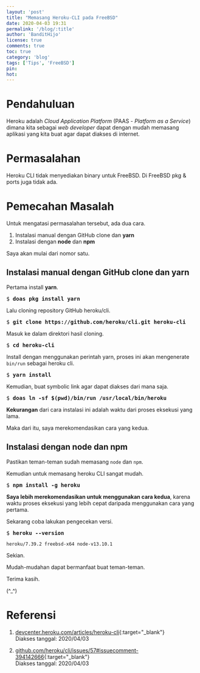 ```yaml
---
layout: 'post'
title: "Memasang Heroku-CLI pada FreeBSD"
date: 2020-04-03 19:31
permalink: '/blog/:title'
author: 'BanditHijo'
license: true
comments: true
toc: true
category: 'blog'
tags: ['Tips', 'FreeBSD']
pin:
hot:
---
```


<!-- BANNER OF THE POST -->
<!-- <img class="post&#45;body&#45;img" src="{{ site.lazyload.logo_blank_banner }}" data&#45;echo="#" alt="banner"> -->

# Pendahuluan

Heroku adalah *Cloud Application Platform* (PAAS - *Platform as a Service*) dimana kita sebagai *web developer* dapat dengan mudah memasang aplikasi yang kita buat agar dapat diakses di internet.

# Permasalahan

Heroku CLI tidak menyediakan binary untuk FreeBSD. Di FreeBSD pkg & ports juga tidak ada.

# Pemecahan Masalah

Untuk mengatasi permasalahan tersebut, ada dua cara.

1. Instalasi manual dengan GitHub clone dan **yarn**
2. Instalasi dengan **node** dan **npm**

Saya akan mulai dari nomor satu.

## Instalasi manual dengan GitHub clone dan yarn

Pertama install **yarn**.

<pre>
$ <b>doas pkg install yarn</b>
</pre>

Lalu cloning repository GitHub heroku/cli.
<pre>
$ <b>git clone https://github.com/heroku/cli.git heroku-cli</b>
</pre>

Masuk ke dalam direktori hasil cloning.
<pre>
$ <b>cd heroku-cli</b>
</pre>

Install dengan menggunakan perintah yarn, proses ini akan mengenerate `bin/run` sebagai heroku cli.
<pre>
$ <b>yarn install</b>
</pre>

Kemudian, buat symbolic link agar dapat diakses dari mana saja.
<pre>
$ <b>doas ln -sf $(pwd)/bin/run /usr/local/bin/heroku</b>
</pre>

**Kekurangan** dari cara instalasi ini adalah waktu dari proses eksekusi yang lama.

Maka dari itu, saya merekomendasikan cara yang kedua.

## Instalasi dengan node dan npm

Pastikan teman-teman sudah memasang `node` dan `npm`.

Kemudian untuk memasang heroku CLI sangat mudah.

<pre>
$ <b>npm install -g heroku</b>
</pre>

**Saya lebih merekomendasikan untuk menggunakan cara kedua**, karena waktu proses eksekusi yang lebih cepat daripada menggunakan cara yang pertama.

Sekarang coba lakukan pengecekan versi.

<pre>
$ <b>heroku --version</b>
</pre>

```
heroku/7.39.2 freebsd-x64 node-v13.10.1
```

Sekian.

Mudah-mudahan dapat bermanfaat buat teman-teman.

Terima kasih.

(^_^)







# Referensi

1. [devcenter.heroku.com/articles/heroku-cli](https://devcenter.heroku.com/articles/heroku-cli){:target="_blank"}
<br>Diakses tanggal: 2020/04/03

2. [github.com/heroku/cli/issues/57#issuecomment-394142666](https://github.com/heroku/cli/issues/57#issuecomment-394142666){:target="_blank"}
<br>Diakses tanggal: 2020/04/03
